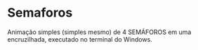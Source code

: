 # Semaforos
Animação simples (simples mesmo) de 4 SEMÁFOROS em uma encruzilhada, executado no terminal do Windows.

